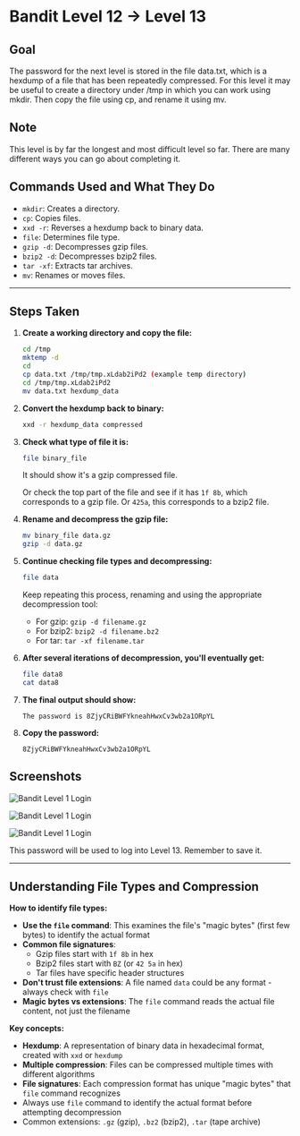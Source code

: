 # Bandit Level 12 → Level 13
## Goal
The password for the next level is stored in the file data.txt, which is a hexdump of a file that has been repeatedly compressed. For this level it may be useful to create a directory under /tmp in which you can work using mkdir. Then copy the file using cp, and rename it using mv.

## Note
This level is by far the longest and most difficult level so far. There are many different ways you can go about completing it.  

## Commands Used and What They Do
- `mkdir`: Creates a directory.
- `cp`: Copies files.
- `xxd -r`: Reverses a hexdump back to binary data.
- `file`: Determines file type.
- `gzip -d`: Decompresses gzip files.
- `bzip2 -d`: Decompresses bzip2 files.
- `tar -xf`: Extracts tar archives.
- `mv`: Renames or moves files.
---
## Steps Taken
1. **Create a working directory and copy the file:**
   ```bash
   cd /tmp
   mktemp -d
   cd
   cp data.txt /tmp/tmp.xLdab2iPd2 (example temp directory)
   cd /tmp/tmp.xLdab2iPd2
   mv data.txt hexdump_data 
   ```

2. **Convert the hexdump back to binary:**
   ```bash
   xxd -r hexdump_data compressed
   ```

3. **Check what type of file it is:**
   ```bash
   file binary_file
   ```
   It should show it's a gzip compressed file.

   Or check the top part of the file and see if it has `1f 8b`, which corresponds to a gzip file. Or `425a`, this corresponds to a bzip2 file.

5. **Rename and decompress the gzip file:**
   ```bash
   mv binary_file data.gz
   gzip -d data.gz
   ```

6. **Continue checking file types and decompressing:**
   ```bash
   file data
   ```
   Keep repeating this process, renaming and using the appropriate decompression tool:
   - For gzip: `gzip -d filename.gz`
   - For bzip2: `bzip2 -d filename.bz2` 
   - For tar: `tar -xf filename.tar`

7. **After several iterations of decompression, you'll eventually get:**
   ```bash
   file data8
   cat data8
   ```

8. **The final output should show:**
   ```
   The password is 8ZjyCRiBWFYkneahHwxCv3wb2a1ORpYL
   ```

9. **Copy the password:**
   ```
   8ZjyCRiBWFYkneahHwxCv3wb2a1ORpYL
   ```

## Screenshots


![Bandit Level 1 Login](screenshots/level_12.png)

![Bandit Level 1 Login](screenshots/level_12_pt2.png)

![Bandit Level 1 Login](screenshots/level_12_pt3.png)

   

This password will be used to log into Level 13. Remember to save it.

---
## Understanding File Types and Compression
**How to identify file types:**
- **Use the `file` command**: This examines the file's "magic bytes" (first few bytes) to identify the actual format
- **Common file signatures**:
  - Gzip files start with `1f 8b` in hex
  - Bzip2 files start with `BZ` (or `42 5a` in hex)
  - Tar files have specific header structures
- **Don't trust file extensions**: A file named `data` could be any format - always check with `file`
- **Magic bytes vs extensions**: The `file` command reads the actual file content, not just the filename

**Key concepts:**
- **Hexdump**: A representation of binary data in hexadecimal format, created with `xxd` or `hexdump`
- **Multiple compression**: Files can be compressed multiple times with different algorithms
- **File signatures**: Each compression format has unique "magic bytes" that `file` command recognizes
- Always use `file` command to identify the actual format before attempting decompression
- Common extensions: `.gz` (gzip), `.bz2` (bzip2), `.tar` (tape archive)
